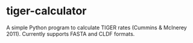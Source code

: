 # tiger-calculator

A simple Python program to calculate TIGER rates (Cummins & McInerey 2011). Currently supports FASTA and CLDF formats.
